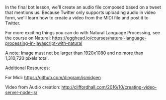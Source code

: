 In the final bot lesson, we'll create an audio file composed based on a tweet that mentions us. Because Twitter only supports uploading audio in video form, we'll learn how to create a video from the MIDI file and post it to Twitter. 

For more exciting things you can do with Natural Language Processing, see the course on Natural: https://egghead.io/courses/natural-language-processing-in-javascript-with-natural

A note: Image must not be larger than 1920x1080 and no more than 1,310,720 pixels total.

Additional Resources:

For Midi:
https://github.com/dingram/jsmidgen

Video from Audio creation: 
http://cliffordhall.com/2016/10/creating-video-server-node-js/